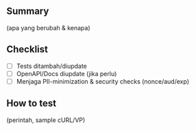 ## Summary
(apa yang berubah & kenapa)

## Checklist
- [ ] Tests ditambah/diupdate
- [ ] OpenAPI/Docs diupdate (jika perlu)
- [ ] Menjaga PII-minimization & security checks (nonce/aud/exp)

## How to test
(perintah, sample cURL/VP)
